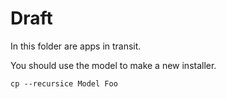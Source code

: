 # Draft

In this folder are apps in transit.

You should use the model to make
a new installer.

````
cp --recursice Model Foo
